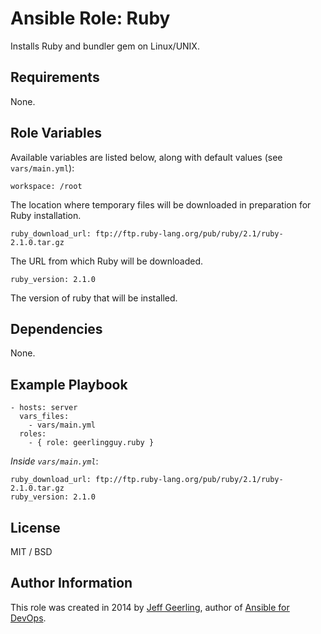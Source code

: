 # Ansible Role: Ruby

Installs Ruby and bundler gem on Linux/UNIX.

## Requirements

None.

## Role Variables

Available variables are listed below, along with default values (see `vars/main.yml`):

    workspace: /root

The location where temporary files will be downloaded in preparation for Ruby installation.

    ruby_download_url: ftp://ftp.ruby-lang.org/pub/ruby/2.1/ruby-2.1.0.tar.gz

The URL from which Ruby will be downloaded.

    ruby_version: 2.1.0

The version of ruby that will be installed.

## Dependencies

None.

## Example Playbook

    - hosts: server
      vars_files:
        - vars/main.yml
      roles:
        - { role: geerlingguy.ruby }

*Inside `vars/main.yml`*:

    ruby_download_url: ftp://ftp.ruby-lang.org/pub/ruby/2.1/ruby-2.1.0.tar.gz
    ruby_version: 2.1.0

## License

MIT / BSD

## Author Information

This role was created in 2014 by [Jeff Geerling](http://jeffgeerling.com/), author of [Ansible for DevOps](http://ansiblefordevops.com/).
